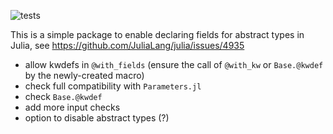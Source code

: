![tests](https://github.com/jkosata/DefaultFields.jl/workflows/tests/badge.svg?branch=master)

This is a simple package to enable declaring fields for abstract types in Julia, see https://github.com/JuliaLang/julia/issues/4935

- allow kwdefs in `@with_fields` (ensure the call of `@with_kw` or `Base.@kwdef` by the newly-created macro)
- check full compatibility with `Parameters.jl`
- check `Base.@kwdef`
- add more input checks
- option to disable abstract types (?)
